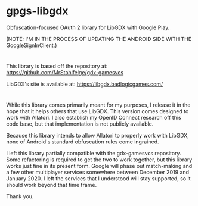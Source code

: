 # gpgs-libgdx
Obfuscation-focused OAuth 2 library for LibGDX with Google Play.

(NOTE:  I'M IN THE PROCESS OF UPDATING THE ANDROID SIDE WITH THE GoogleSignInClient.)
#

This library is based off the repository at:  https://github.com/MrStahlfelge/gdx-gamesvcs

LibGDX's site is available at:  https://libgdx.badlogicgames.com/
#

While this library comes primarily meant for my purposes, I release it in the hope that it helps others that use LibGDX.  This version comes designed to work with Allatori.  I also establish my OpenID Connect research off this code base, but that implementation is not publicly available.

Because this library intends to allow Allatori to properly work with LibGDX, none of Android's standard obfuscation rules come ingrained.

I left this library partially compatible with the gdx-gamesvcs repository.  Some refactoring is required to get the two to work together, but this library works just fine in its present form.  Google will phase out match-making and a few other multiplayer services somewhere between December 2019 and January 2020.  I left the services that I understood will stay supported, so it should work beyond that time frame.

Thank you.

